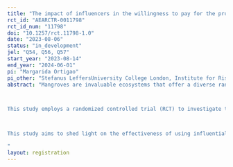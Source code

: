 ```yaml
---
title: "The impact of influencers in the willingness to pay for the protection of mangrove ecosystem services"
rct_id: "AEARCTR-0011798"
rct_id_num: "11798"
doi: "10.1257/rct.11798-1.0"
date: "2023-08-06"
status: "in_development"
jel: "Q54, Q56, Q57"
start_year: "2023-08-14"
end_year: "2024-06-01"
pi: "Margarida Ortigao"
pi_other: "Stefanus LeffersUniversity College London, Institute for Risk and Disaster Reduction; Luisa NobreUniversidade Nova de Lisboa - Nova SBE"
abstract: "Mangroves are invaluable ecosystems that offer a diverse range of benefits, including carbon sequestration, coastal protection, and providing habitats for various species. However, these ecosystems are under significant threat from human activities and require conservation efforts, particularly as coastal populations heavily rely on them for their livelihoods.

This study employs a randomized controlled trial (RCT) to investigate the potential impact of an influential singer's message on individuals' willingness to contribute for a conservation program of mangrove forests in a coastal area in the Sofala province, in Mozambique. The research design involves a control group exposed to a video highlighting general information about the benefits of mangroves. In contrast, the treatment group will be shown an additional video featuring a message from an influential singer emphasizing the crucial importance of conserving mangroves, and a call to action for everyone to be engaged. After watching the videos, participants will be asked to respond to a contingent valuation question, expressing their maximum willingness to pay or willingness to work for the conservation of mangrove forests in the study site.

This study aims to shed light on the effectiveness of using influential figures in promoting the conservation of natural resources. By exploring how targeted messages delivered through video interventions can shape individuals' environmental attitudes and willingness to contribute to conservation efforts, the findings will provide a deeper understanding of public behavior towards environmental preservation. Moreover, the results will have significant implications for designing effective communication strategies aimed at mobilizing public support and funding for the conservation of natural resources in Mozambique.
"
layout: registration
---
```


